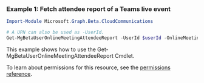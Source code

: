 ### Example 1: Fetch attendee report of a Teams live event

```powershell
Import-Module Microsoft.Graph.Beta.CloudCommunications

# A UPN can also be used as -UserId.
Get-MgBetaUserOnlineMeetingAttendeeReport -UserId $userId -OnlineMeetingId $onlineMeetingId
```
This example shows how to use the Get-MgBetaUserOnlineMeetingAttendeeReport Cmdlet.

To learn about permissions for this resource, see the [permissions reference](/graph/permissions-reference).

